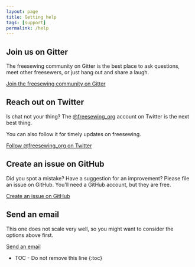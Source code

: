 ```yaml
---
layout: page
title: Getting help
tags: [support]
permalink: /help
---
```


## Join us on Gitter
The freesewing community on Gitter is the best place to ask questions, 
meet other freesewers, or just hang out and share a laugh.

<a href='https://gitter.im/freesewing/freesewing' class='btn btn-primary'>
    <i class="fa fa-comments" aria-hidden="true"></i> 
    Join the freesewing community on Gitter
</a>

## Reach out on Twitter

Is chat not your thing?
The [@freesewing_org](https://twitter.com/freesewing_org)
account on Twitter is the next best thing. 

You can also follow it for timely updates on freesewing.

<a href='https://twitter.com/intent/follow?screen_name=freesewing_org' class='btn btn-primary'>
    <i class="fa fa-twitter" aria-hidden="true"></i> 
    Follow @freesewing_org on Twitter
</a>

## Create an issue on GitHub

Did you spot a mistake? Have a suggestion for an improvement?
Please file an issue on GitHub. You'll need a GitHub account, but they are free.

<a href='https://github.com/freesewing/freesewing.github.io/issues/new' class='btn btn-primary'>
    <i class="fa fa-github" aria-hidden="true"></i>
    Create an issue on GitHub
</a>

## Send an email

This one does not scale very well, so you might want to consider the options above first.

<a href='mailto:joost@decock.org?subject=Freesewing' class='btn btn-primary'>
    <i class="fa fa-envelope-o" aria-hidden="true"></i>
    Send an email
</a>

* TOC - Do not remove this line
{:toc}


